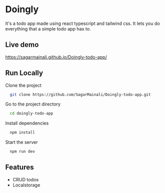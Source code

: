 # Doingly

It's a todo app made using react typescript and tailwind css. It lets you do everything that a simple todo app has to. 


## Live demo

https://sagarmainali.github.io/Doingly-todo-app/


## Run Locally

Clone the project

```bash
  git clone https://github.com/SagarMainali/Doingly-todo-app.git
```

Go to the project directory

```bash
  cd doingly-todo-app
```

Install dependencies

```bash
  npm install
```

Start the server

```bash
  npm run dev
```


## Features

- CRUD todos
- Localstorage
